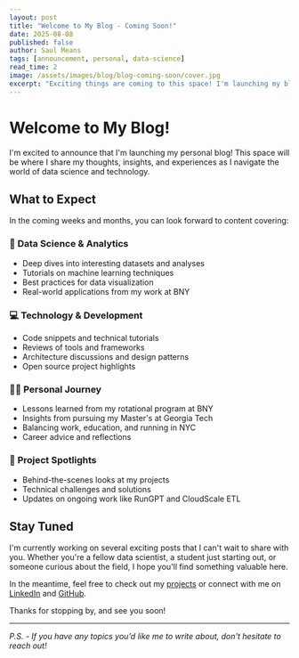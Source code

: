 ```yaml
---
layout: post
title: "Welcome to My Blog - Coming Soon!"
date: 2025-08-08
published: false
author: Saul Means
tags: [announcement, personal, data-science]
read_time: 2
image: /assets/images/blog/blog-coming-soon/cover.jpg
excerpt: "Exciting things are coming to this space! I'm launching my blog to share insights about data science, technology, and my journey in the field."
---
```


# Welcome to My Blog!

I'm excited to announce that I'm launching my personal blog! This space will be where I share my thoughts, insights, and experiences as I navigate the world of data science and technology.

## What to Expect

In the coming weeks and months, you can look forward to content covering:

### 🔬 **Data Science & Analytics**
- Deep dives into interesting datasets and analyses
- Tutorials on machine learning techniques
- Best practices for data visualization
- Real-world applications from my work at BNY

### 💻 **Technology & Development**
- Code snippets and technical tutorials
- Reviews of tools and frameworks
- Architecture discussions and design patterns
- Open source project highlights

### 🏃‍♂️ **Personal Journey**
- Lessons learned from my rotational program at BNY
- Insights from pursuing my Master's at Georgia Tech
- Balancing work, education, and running in NYC
- Career advice and reflections

### 🚀 **Project Spotlights**
- Behind-the-scenes looks at my projects
- Technical challenges and solutions
- Updates on ongoing work like RunGPT and CloudScale ETL

## Stay Tuned

I'm currently working on several exciting posts that I can't wait to share with you. Whether you're a fellow data scientist, a student just starting out, or someone curious about the field, I hope you'll find something valuable here.

In the meantime, feel free to check out my [projects](/projects/) or connect with me on [LinkedIn](https://linkedin.com/in/saulm24) and [GitHub](https://github.com/itsSaul24).

Thanks for stopping by, and see you soon!

---

*P.S. - If you have any topics you'd like me to write about, don't hesitate to reach out!*
